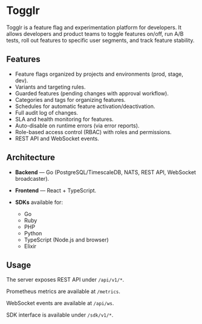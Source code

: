 # Togglr

Togglr is a feature flag and experimentation platform for developers.
It allows developers and product teams to toggle features on/off, run A/B tests, roll out features to specific user segments, and track feature stability.

## Features

* Feature flags organized by projects and environments (prod, stage, dev).
* Variants and targeting rules.
* Guarded features (pending changes with approval workflow).
* Categories and tags for organizing features.
* Schedules for automatic feature activation/deactivation.
* Full audit log of changes.
* SLA and health monitoring for features.
* Auto-disable on runtime errors (via error reports).
* Role-based access control (RBAC) with roles and permissions.
* REST API and WebSocket events.

## Architecture

* **Backend** — Go (PostgreSQL/TimescaleDB, NATS, REST API, WebSocket broadcaster).
* **Frontend** — React + TypeScript.
* **SDKs** available for:

    * Go
    * Ruby
    * PHP
    * Python
    * TypeScript (Node.js and browser)
    * Elixir

## Usage

The server exposes REST API under `/api/v1/*`.

Prometheus metrics are available at `/metrics`.

WebSocket events are available at `/api/ws`.

SDK interface is available under `/sdk/v1/*`.
